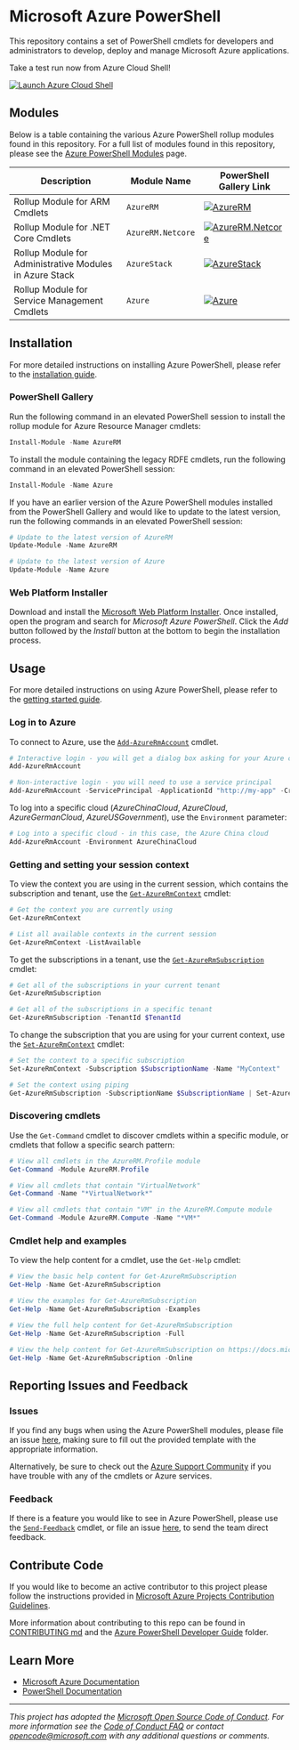 <meta name="google-site-verification" content="tZgbB2s-hTI0IePQQRCjHqL_Vf0j_XJmehXAHJerrn4" />

# Microsoft Azure PowerShell

This repository contains a set of PowerShell cmdlets for developers and administrators to develop, deploy and manage Microsoft Azure applications.

Take a test run now from Azure Cloud Shell! 

[![](https://shell.azure.com/images/launchcloudshell.png "Launch Azure Cloud Shell")](https://shell.azure.com/powershell) 


## Modules

Below is a table containing the various Azure PowerShell rollup modules found in this repository. For a full list of modules found in this repository, please see the [Azure PowerShell Modules](documentation/azure-powershell-modules.md) page.

| Description                                                     | Module Name       | PowerShell Gallery Link |
| --------------------------------------------------------------- | ----------------- | ----------------------- |
| Rollup Module for ARM Cmdlets                                   | `AzureRM`         | [![AzureRM](https://img.shields.io/powershellgallery/v/AzureRM.svg?style=flat-square&label=AzureRM)](https://www.powershellgallery.com/packages/AzureRM/) |
| Rollup Module for .NET Core Cmdlets                             | `AzureRM.Netcore` | [![AzureRM.Netcore](https://img.shields.io/powershellgallery/v/AzureRM.Netcore.svg?style=flat-square&label=AzureRM.Netcore)](https://www.powershellgallery.com/packages/AzureRM.Netcore/) |
| Rollup Module for Administrative Modules in Azure Stack         | `AzureStack`      | [![AzureStack](https://img.shields.io/powershellgallery/v/AzureStack.svg?style=flat-square&label=AzureStack)](https://www.powershellgallery.com/packages/AzureStack/) |
| Rollup Module for Service Management Cmdlets                  | `Azure`           | [![Azure](https://img.shields.io/powershellgallery/v/Azure.svg?style=flat-square&label=Azure)](https://www.powershellgallery.com/packages/Azure/) |

## Installation

For more detailed instructions on installing Azure PowerShell, please refer to the [installation guide](https://docs.microsoft.com/en-us/powershell/azure/install-azurerm-ps).

### PowerShell Gallery

Run the following command in an elevated PowerShell session to install the rollup module for Azure Resource Manager cmdlets:

```powershell
Install-Module -Name AzureRM
```

To install the module containing the legacy RDFE cmdlets, run the following command in an elevated PowerShell session:

```powershell
Install-Module -Name Azure
```

If you have an earlier version of the Azure PowerShell modules installed from the PowerShell Gallery and would like to update to the latest version, run the following commands in an elevated PowerShell session:

```powershell
# Update to the latest version of AzureRM
Update-Module -Name AzureRM

# Update to the latest version of Azure
Update-Module -Name Azure
```

### Web Platform Installer

Download and install the [Microsoft Web Platform Installer](https://www.microsoft.com/web/downloads/platform.aspx). Once installed, open the program and search for _Microsoft Azure PowerShell_. Click the _Add_ button followed by the _Install_ button at the bottom to begin the installation process.

## Usage

For more detailed instructions on using Azure PowerShell, please refer to the [getting started guide](https://docs.microsoft.com/en-us/powershell/azure/get-started-azureps).

### Log in to Azure

To connect to Azure, use the [`Add-AzureRmAccount`](https://docs.microsoft.com/en-us/powershell/module/azurerm.profile/add-azurermaccount) cmdlet.

```powershell
# Interactive login - you will get a dialog box asking for your Azure credentials
Add-AzureRmAccount

# Non-interactive login - you will need to use a service principal
Add-AzureRmAccount -ServicePrincipal -ApplicationId "http://my-app" -Credential $PSCredential -TenantId $TenantId
```

To log into a specific cloud (_AzureChinaCloud_, _AzureCloud_, _AzureGermanCloud_, _AzureUSGovernment_), use the `Environment` parameter:

```powershell
# Log into a specific cloud - in this case, the Azure China cloud
Add-AzureRmAccount -Environment AzureChinaCloud
```

### Getting and setting your session context

To view the context you are using in the current session, which contains the subscription and tenant, use the [`Get-AzureRmContext`](https://docs.microsoft.com/en-us/powershell/module/azurerm.profile/get-azurermcontext) cmdlet:

```powershell
# Get the context you are currently using
Get-AzureRmContext

# List all available contexts in the current session
Get-AzureRmContext -ListAvailable
```

To get the subscriptions in a tenant, use the [`Get-AzureRmSubscription`](https://docs.microsoft.com/en-us/powershell/module/azurerm.profile/get-azurermsubscription) cmdlet:

```powershell
# Get all of the subscriptions in your current tenant
Get-AzureRmSubscription

# Get all of the subscriptions in a specific tenant
Get-AzureRmSubscription -TenantId $TenantId
```

To change the subscription that you are using for your current context, use the [`Set-AzureRmContext`]() cmdlet:

```powershell
# Set the context to a specific subscription
Set-AzureRmContext -Subscription $SubscriptionName -Name "MyContext"

# Set the context using piping
Get-AzureRmSubscription -SubscriptionName $SubscriptionName | Set-AzureRmContext -Name "MyContext"
```

### Discovering cmdlets

Use the `Get-Command` cmdlet to discover cmdlets within a specific module, or cmdlets that follow a specific search pattern:

```powershell
# View all cmdlets in the AzureRM.Profile module
Get-Command -Module AzureRM.Profile

# View all cmdlets that contain "VirtualNetwork"
Get-Command -Name "*VirtualNetwork*"

# View all cmdlets that contain "VM" in the AzureRM.Compute module
Get-Command -Module AzureRM.Compute -Name "*VM*"
```

### Cmdlet help and examples

To view the help content for a cmdlet, use the `Get-Help` cmdlet:

```powershell
# View the basic help content for Get-AzureRmSubscription
Get-Help -Name Get-AzureRmSubscription

# View the examples for Get-AzureRmSubscription
Get-Help -Name Get-AzureRmSubscription -Examples

# View the full help content for Get-AzureRmSubscription
Get-Help -Name Get-AzureRmSubscription -Full

# View the help content for Get-AzureRmSubscription on https://docs.microsoft.com
Get-Help -Name Get-AzureRmSubscription -Online
```

## Reporting Issues and Feedback

### Issues

If you find any bugs when using the Azure PowerShell modules, please file an issue [here](https://github.com/Azure/azure-powershell/issues), making sure to fill out the provided template with the appropriate information.

Alternatively, be sure to check out the [Azure Support Community](https://azure.microsoft.com/en-us/support/forums/) if you have trouble with any of the cmdlets or Azure services.

### Feedback

If there is a feature you would like to see in Azure PowerShell, please use the [`Send-Feedback`](https://docs.microsoft.com/en-us/powershell/module/azurerm.profile/send-feedback) cmdlet, or file an issue [here](https://github.com/Azure/azure-powershell/issues), to send the team direct feedback.

## Contribute Code

If you would like to become an active contributor to this project please follow the instructions provided in [Microsoft Azure Projects Contribution Guidelines](https://azure.github.io/guidelines/).

More information about contributing to this repo can be found in [CONTRIBUTING md](https://github.com/Azure/azure-powershell/blob/preview/CONTRIBUTING.md) and the [Azure PowerShell Developer Guide](https://github.com/Azure/azure-powershell/wiki/Azure-Powershell-Developer-Guide) folder.

## Learn More

* [Microsoft Azure Documentation](https://docs.microsoft.com/en-us/azure/)
* [PowerShell Documentation](https://docs.microsoft.com/en-us/powershell/)

---
_This project has adopted the [Microsoft Open Source Code of Conduct](https://opensource.microsoft.com/codeofconduct/). For more information see the [Code of Conduct FAQ](https://opensource.microsoft.com/codeofconduct/faq/) or contact [opencode@microsoft.com](mailto:opencode@microsoft.com) with any additional questions or comments._
